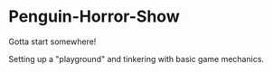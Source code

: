 # Penguin-Horror-Show
Gotta start somewhere!


Setting up a "playground" and tinkering with basic game mechanics.
